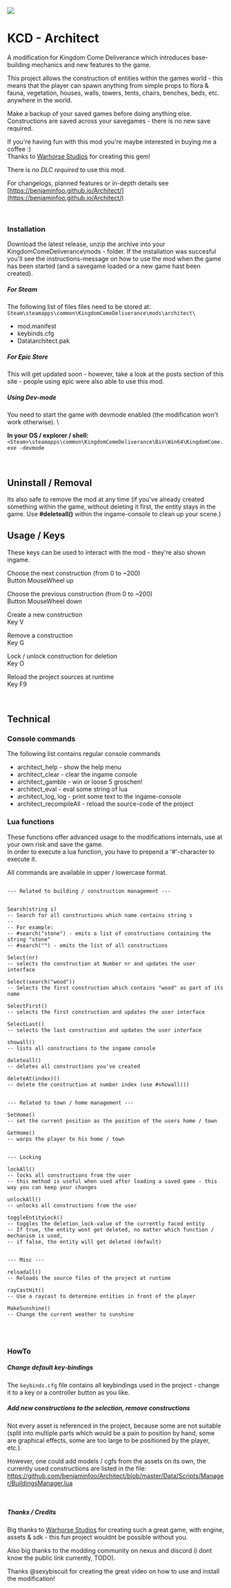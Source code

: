 <img src="/docs/img/architect_nm.png">  

# KCD - Architect
 
A modification for Kingdom Come Deliverance which introduces base-building mechanics and new features to the game.

This project allows the construction of entities within the games world - 
this means that the player can spawn anything from simple props to flora & fauna, vegetation, houses, walls, towers,
tents, chairs, benches, beds, etc. anywhere in the world.

Make a backup of your saved games before doing anything else. \
Constructions are saved across your savegames - there is no new save required.

If you're having fun with this mod you're maybe interested in buying me a coffee :) \
Thanks to [Warhorse Studios](https://warhorsestudios.cz) for creating this gem!

There is _no DLC required_ to use this mod.

For changelogs, planned features or in-depth details see [https://benjaminfoo.github.io/Architect/](https://benjaminfoo.github.io/Architect/)

<br>

### Installation
Download the latest release, unzip the archive into your KingdomComeDeliverance\mods - folder.
If the installation was succesful you'll see the instructions-message on how to use the mod when the game has been started
(and a savegame loaded or a new game hast been created).

##### For Steam
The following list of files files need to be stored at: \
`Steam\steamapps\common\KingdomComeDeliverance\mods\architect\`
- mod.manifest
- keybinds.cfg
- Data\architect.pak

##### For Epic Store
This will get updated soon - however, take a look at the posts section of this site - people using epic were also able to use this mod.

##### Using Dev-mode
You need to start the game with devmode enabled (the modification won't work otherwise). \

**In your OS / explorer / shell:** `<Steam>\steamapps\common\KingdomComeDeliverance\Bin\Win64\KingdomCome.exe -devmode`

<br>

## Uninstall / Removal
Its also safe to remove the mod at any time (if you've already created something within the game, without
deleting it first, the entity stays in the game. Use **#deleteall()** within the ingame-console to clean up your scene.)


## Usage / Keys
These keys can be used to interact with the mod - they're also shown ingame.

Choose the next construction (from 0 to ~200) \
Button MouseWheel up

Choose the previous construction (from 0 to ~200) \
Button MouseWheel down

Create a new construction \
Key V

Remove a construction \
Key G

Lock / unlock construction for deletion \
Key O

Reload the project sources at runtime \
Key F9

<br>

## Technical

### Console commands
The following list contains regular console commands

- architect_help - show the help menu
- architect_clear - clear the ingame console
- architect_gamble - win or loose 5 groschen!
- architect_eval - eval some string of lua
- architect_log, log - print some text to the ingame-console
- architect_recompileAll - reload the source-code of the project


### Lua functions
These functions offer advanced usage to the modifications internals, use at your own risk and save the game. \
In order to execute a lua function, you have to prepend a '#'-character to execute it.

All commands are available in upper / lowercase format.

```

--- Related to building / construction management ---


Search(string s) 
-- Search for all constructions which name contains string s
-- 
-- For example: 
-- #search("stone") - emits a list of constructions containing the string "stone"
-- #search("") - emits the list of all constructions

Select(nr)
-- selects the construction at Number nr and updates the user interface

Select(search("wood"))
-- Selects the first construction which contains "wood" as part of its name

SelectFirst()  
-- selects the first construction and updates the user interface

SelectLast()
-- selects the last construction and updates the user interface

showall()
-- lists all constructions to the ingame console

deleteall()
-- deletes all constructions you've created

deleteAt(index)()
-- delete the construction at number index (use #showall())


--- Related to town / home management ---

SetHome()
-- set the current position as the position of the users home / town 

GetHome()
-- warps the player to his home / town


--- Locking 

lockAll()
-- locks all constructions from the user
-- this method is useful when used after loading a saved game - this way you can keep your changes 

unlockAll()
-- unlocks all constructions from the user

toggleEntityLock()
-- toggles the deletion_lock-value of the currently faced entity
-- If true, the entity wont get deleted, no matter which function / mechanism is used,
-- if false, the entity will get deleted (default) 


--- Misc ---

reloadall()
-- Reloads the source files of the project at runtime

rayCastHit()
-- Use a raycast to determine entities in front of the player

MakeSunshine()
-- Change the current weather to sunshine


```

<br>

### HowTo
##### Change default key-bindings
The `keybinds.cfg` file contains all keybindings used in the project - change it to a key or a controller button as you like.

##### Add new constructions to the selection, remove constructions
Not every asset is referenced in the project, because some are not suitable (split into multiple parts which would be a 
pain to position by hand, some are graphical effects, some are too large to be positioned by the player, etc.).

However, one could add models / cgfs from the assets  on its own, the currently used constructions are 
listed in the file: https://github.com/benjaminfoo/Architect/blob/master/Data/Scripts/Manager/BuildingsManager.lua

<br>

##### Thanks / Credits
Big thanks to [Warhorse Studios](https://warhorsestudios.cz) for creating such a great game, with engine, assets & sdk -
this fun project wouldnt be possible without you.

Also big thanks to the modding community on nexus﻿ and discord (i dont know the public link currently, TODO).

Thanks @sexybiscuit for creating the great video on how to use and install the modification!
